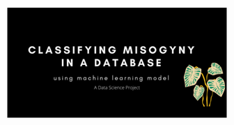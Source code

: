![](https://github.com/JoelTanSG/Classify-Misogyny-in-Database/blob/main/Classifying%20misogyny.png)
